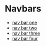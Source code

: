# Navbars
* [nav bar one](https://nimishawilson.github.io/navbars/nav-bar-one)
* [nav bar two](https://nimishawilson.github.io/navbars/nav-bar-two)
* [nav bar three](https://nimishawilson.github.io/navbars/nav-bar-three)
* [nav bar four](https://nimishawilson.github.io/navbars/nav-bar-four)